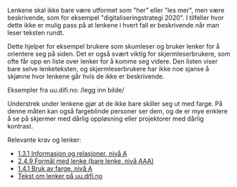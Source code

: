 Lenkene skal ikke bare være utformet som "her" eller "les mer", men være beskrivende, som for eksempel "digitaliseringstrategi 2020". I tilfeller hvor dette ikke er mulig pass på at lenkene i hvert fall er beskrivende når man leser teksten rundt.

Dette hjelper for eksempel brukere som skumleser og bruker lenker for å orientere seg på siden. Det er også svært viktig for skjermleserbrukere, som ofte får opp en liste over lenker for å komme seg videre. Den listen viser bare selve lenketeksten, og skjermleserbrukere har ikke noe sjanse å skjønne hvor lenkene går hvis de ikke er beskrivende.

Eksempler fra uu.difi.no: /legg inn bilde/

Understrek under lenkene gjør at de ikke bare skiller seg ut med farge. På denne måten kan også fargeblinde personer ser dem, og de er mye enklere å se på skjermer med dårlig oppløsning eller projektorer med dårlig kontrast.

Relevante krav og lenker:
- [1.3.1 Informasjon og relasjoner, nivå A](https://uu.difi.no/krav-og-regelverk/wcag-20-standarden/131-informasjon-og-relasjoner-niva)
- [2.4.9 Formål med lenke (bare lenke, nivå AAA)](https://uu.difi.no/krav-og-regelverk/wcag-20-standarden/ikke-lovpalagte-krav/249-formal-med-lenke-bare-lenke-niva-aaa)
- [1.4.1 Bruk av farge, nivå A](https://uu.difi.no/krav-og-regelverk/wcag-20-standarden/141-bruk-av-farge-niva)
- [Tekst om lenker på uu.difi.no](https://uu.difi.no/krav-og-regelverk/losningsforslag-web/lenker)
